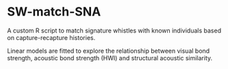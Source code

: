 # SW-match-SNA

A custom R script to match signature whistles with known individuals based on capture-recapture histories.

Linear models are fitted to explore the relationship between visual bond strength, acoustic bond strength (HWI) and structural acoustic similarity.
